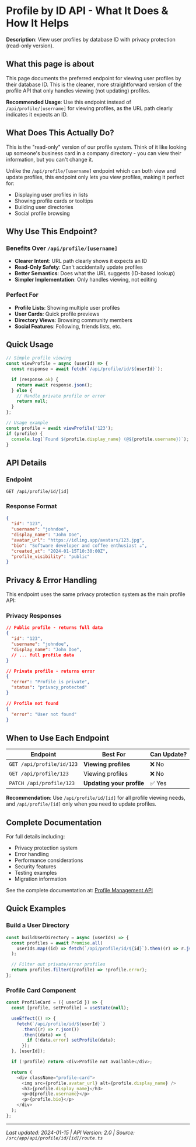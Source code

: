 # Profile by ID API - What It Does & How It Helps

**Description**: View user profiles by database ID with privacy protection (read-only version).

## What this page is about

This page documents the preferred endpoint for viewing user profiles by their database ID. This is the cleaner, more straightforward version of the profile API that only handles viewing (not updating) profiles.

**Recommended Usage**: Use this endpoint instead of `/api/profile/[username]` for viewing profiles, as the URL path clearly indicates it expects an ID.

## What Does This Actually Do?

This is the "read-only" version of our profile system. Think of it like looking up someone's business card in a company directory - you can view their information, but you can't change it.

Unlike the `/api/profile/[username]` endpoint which can both view and update profiles, this endpoint only lets you view profiles, making it perfect for:

- Displaying user profiles in lists
- Showing profile cards or tooltips
- Building user directories
- Social profile browsing

## Why Use This Endpoint?

### Benefits Over `/api/profile/[username]`

- **Clearer Intent**: URL path clearly shows it expects an ID
- **Read-Only Safety**: Can't accidentally update profiles
- **Better Semantics**: Does what the URL suggests (ID-based lookup)
- **Simpler Implementation**: Only handles viewing, not editing

### Perfect For

- **Profile Lists**: Showing multiple user profiles
- **User Cards**: Quick profile previews
- **Directory Views**: Browsing community members
- **Social Features**: Following, friends lists, etc.

## Quick Usage

```javascript
// Simple profile viewing
const viewProfile = async (userId) => {
  const response = await fetch(`/api/profile/id/${userId}`);

  if (response.ok) {
    return await response.json();
  } else {
    // Handle private profile or error
    return null;
  }
};

// Usage example
const profile = await viewProfile('123');
if (profile) {
  console.log(`Found ${profile.display_name} (@${profile.username})`);
}
```

## API Details

### Endpoint

```
GET /api/profile/id/[id]
```

### Response Format

```json
{
  "id": "123",
  "username": "johndoe",
  "display_name": "John Doe",
  "avatar_url": "https://idling.app/avatars/123.jpg",
  "bio": "Software developer and coffee enthusiast ☕",
  "created_at": "2024-01-15T10:30:00Z",
  "profile_visibility": "public"
}
```

## Privacy & Error Handling

This endpoint uses the same privacy protection system as the main profile API:

### Privacy Responses

```json
// Public profile - returns full data
{
  "id": "123",
  "username": "johndoe",
  "display_name": "John Doe",
  // ... full profile data
}

// Private profile - returns error
{
  "error": "Profile is private",
  "status": "privacy_protected"
}

// Profile not found
{
  "error": "User not found"
}
```

## When to Use Each Endpoint

| Endpoint                  | Best For                  | Can Update? |
| ------------------------- | ------------------------- | ----------- |
| `GET /api/profile/id/123` | **Viewing profiles**      | ❌ No       |
| `GET /api/profile/123`    | Viewing profiles          | ❌ No       |
| `PATCH /api/profile/123`  | **Updating your profile** | ✅ Yes      |

**Recommendation**: Use `/api/profile/id/[id]` for all profile viewing needs, and `/api/profile/[id]` only when you need to update profiles.

## Complete Documentation

For full details including:

- Privacy protection system
- Error handling
- Performance considerations
- Security features
- Testing examples
- Migration information

See the complete documentation at: [Profile Management API](/api/profile/[username]/)

## Quick Examples

### Build a User Directory

```javascript
const buildUserDirectory = async (userIds) => {
  const profiles = await Promise.all(
    userIds.map((id) => fetch(`/api/profile/id/${id}`).then((r) => r.json()))
  );

  // Filter out private/error profiles
  return profiles.filter((profile) => !profile.error);
};
```

### Profile Card Component

```javascript
const ProfileCard = ({ userId }) => {
  const [profile, setProfile] = useState(null);

  useEffect(() => {
    fetch(`/api/profile/id/${userId}`)
      .then((r) => r.json())
      .then((data) => {
        if (!data.error) setProfile(data);
      });
  }, [userId]);

  if (!profile) return <div>Profile not available</div>;

  return (
    <div className="profile-card">
      <img src={profile.avatar_url} alt={profile.display_name} />
      <h3>{profile.display_name}</h3>
      <p>@{profile.username}</p>
      <p>{profile.bio}</p>
    </div>
  );
};
```

---

_Last updated: 2024-01-15 | API Version: 2.0 | Source: `/src/app/api/profile/id/[id]/route.ts`_
